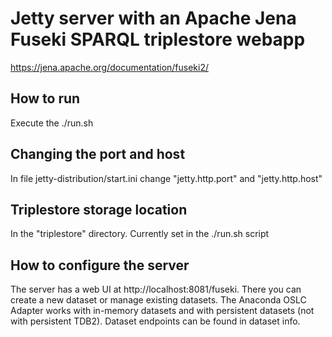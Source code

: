# Jetty server with an Apache Jena Fuseki SPARQL triplestore webapp
https://jena.apache.org/documentation/fuseki2/

## How to run
Execute the ./run.sh 

## Changing the port and host
In file jetty-distribution/start.ini change "jetty.http.port" and "jetty.http.host"

## Triplestore storage location
In the "triplestore" directory.
Currently set in the ./run.sh script

## How to configure the server
The server has a web UI at http://localhost:8081/fuseki. There you can create a new dataset or manage existing datasets. The Anaconda OSLC Adapter works with in-memory datasets and with persistent datasets (not with persistent TDB2). Dataset endpoints can be found in dataset info.
